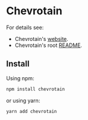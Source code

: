 # Chevrotain

For details see:

-   Chevrotain's [website](https://sap.github.io/chevrotain/docs/).
-   Chevrotain's root [README](https://github.com/SAP/chevrotain).

## Install

Using npm:

```sh
npm install chevrotain
```

or using yarn:

```sh
yarn add chevrotain
```
